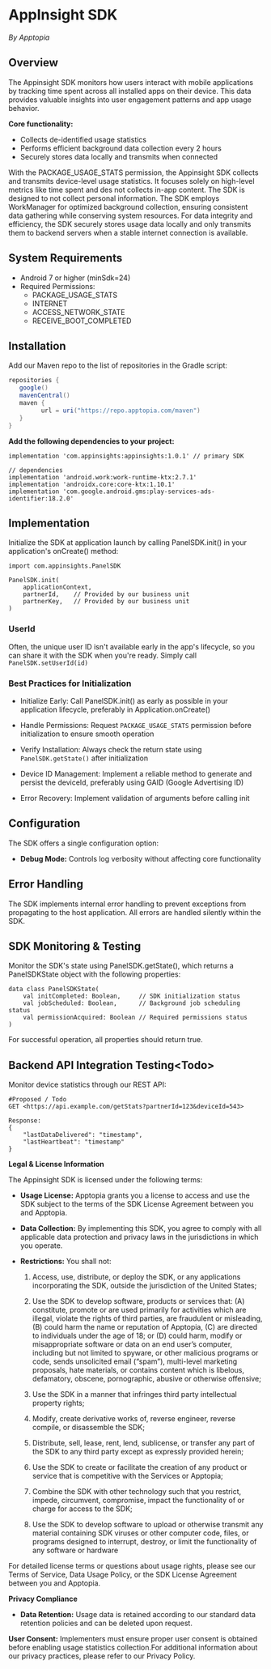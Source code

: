 # **AppInsight SDK** 
*By Apptopia*

## **Overview**

The Appinsight SDK monitors how users interact with mobile applications by tracking time spent across all installed apps on their device. This data provides valuable insights into user engagement patterns and app usage behavior.

**Core functionality:**

* Collects de-identified usage statistics 
* Performs efficient background data collection every 2 hours  
* Securely stores data locally and transmits when connected

With the PACKAGE_USAGE_STATS permission, the Appinsight SDK collects and transmits device-level usage statistics. It focuses solely on high-level metrics like time spent and des not collects in-app content. The SDK is designed to not collect personal information.  The SDK employs WorkManager for optimized background collection, ensuring consistent data gathering while conserving system resources. For data integrity and efficiency, the SDK securely stores usage data locally and only transmits them to backend servers when a stable internet connection is available.

## **System Requirements**

* Android 7 or higher (minSdk=24)  
* Required Permissions:  
  * PACKAGE\_USAGE\_STATS  
  * INTERNET  
  * ACCESS\_NETWORK\_STATE
  * RECEIVE\_BOOT\_COMPLETED

## **Installation**

Add our Maven repo to the list of repositories in the Gradle script:

```Groovy
repositories {
   google()
   mavenCentral()
   maven {
         url = uri("https://repo.apptopia.com/maven")
   }
}
```


**Add the following dependencies to your project:**

```
implementation 'com.appinsights:appinsights:1.0.1' // primary SDK
 
// dependencies
implementation 'android.work:work-runtime-ktx:2.7.1' 
implementation 'androidx.core:core-ktx:1.10.1'
implementation 'com.google.android.gms:play-services-ads-identifier:18.2.0'
```



## **Implementation**

Initialize the SDK at application launch by calling PanelSDK.init() in your application's onCreate() method:

```
import com.appinsights.PanelSDK

PanelSDK.init(
    applicationContext,
    partnerId,    // Provided by our business unit
    partnerKey,   // Provided by our business unit
)

```

### UserId
Often, the unique user ID isn't available early in the app's lifecycle, so you can share it with the SDK when you're ready. Simply call `PanelSDK.setUserId(id)`


### **Best Practices for Initialization**

* Initialize Early: Call PanelSDK.init() as early as possible in your application lifecycle, preferably in Application.onCreate()

* Handle Permissions: Request `PACKAGE_USAGE_STATS` permission before initialization to ensure smooth operation

* Verify Installation: Always check the return state using `PanelSDK.getState()` after initialization

* Device ID Management: Implement a reliable method to generate and persist the deviceId, preferably using GAID (Google Advertising ID)

* Error Recovery: Implement validation of arguments before calling init  


## **Configuration**

The SDK offers a single configuration option:

* **Debug Mode:** Controls log verbosity without affecting core functionality

## **Error Handling**

The SDK implements internal error handling to prevent exceptions from propagating to the host application. All errors are handled silently within the SDK.

## **SDK Monitoring & Testing**

Monitor the SDK's state using PanelSDK.getState(), which returns a PanelSDKState object with the following properties:

```
data class PanelSDKState(
    val initCompleted: Boolean,     // SDK initialization status
    val jobScheduled: Boolean,      // Background job scheduling status
    val permissionAcquired: Boolean // Required permissions status
)

```

For successful operation, all properties should return true.

## **Backend API Integration Testing\<Todo\>**

Monitor device statistics through our REST API:

```
#Proposed / Todo 
GET <https://api.example.com/getStats?partnerId=123&deviceId=543>

Response:
{
    "lastDataDelivered": "timestamp",
    "lastHeartbeat": "timestamp"
}
```

**Legal & License Information**

The Appinsight SDK is licensed under the following terms:

* **Usage License:** Apptopia grants you a license to access and use the SDK subject to the terms of the SDK License Agreement between you and Apptopia. 

* **Data Collection:** By implementing this SDK, you agree to comply with all applicable data protection and privacy laws in the jurisdictions in which you operate.

* **Restrictions:** You shall not:

  1. Access, use, distribute, or deploy the SDK, or any applications incorporating the SDK, outside the jurisdiction of the United States;

  2. Use the SDK to develop software, products or services that: (A) constitute, promote or are used primarily for activities which are illegal, violate the rights of third parties, are fraudulent or misleading, (B) could harm the name or reputation of Apptopia, (C) are directed to individuals under the age of 18; or (D) could harm, modify or misappropriate software or data on an end user’s computer, including but not limited to spyware, or other malicious programs or code, sends unsolicited email (“spam”), multi-level marketing proposals, hate materials, or contains content which is libelous, defamatory, obscene, pornographic, abusive or otherwise offensive; 

  3. Use the SDK in a manner that infringes third party intellectual property rights;

  4. Modify, create derivative works of, reverse engineer, reverse compile, or disassemble the SDK;

  5. Distribute, sell, lease, rent, lend, sublicense, or transfer any part of the SDK to any third party except as expressly provided herein;

  6. Use the SDK to create or facilitate the creation of any product or service that is competitive with the Services or Apptopia;

  7. Combine the SDK with other technology such that you restrict, impede, circumvent, compromise, impact the functionality of or charge for access to the SDK;

  8. Use the SDK to develop software to upload or otherwise transmit any material containing SDK viruses or other computer code, files, or programs designed to interrupt, destroy, or limit the functionality of any software or hardware

For detailed license terms or questions about usage rights, please see our Terms of Service, Data Usage Policy, or the SDK License Agreement between you and Apptopia. 

**Privacy Compliance**

* **Data Retention:** Usage data is retained according to our standard data retention policies and can be deleted upon request.

**User Consent:** Implementers must ensure proper user consent is obtained before enabling usage statistics collection.For additional information about our privacy practices, please refer to our Privacy Policy.

